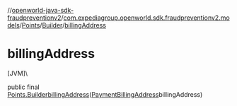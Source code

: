 //[openworld-java-sdk-fraudpreventionv2](../../../../index.md)/[com.expediagroup.openworld.sdk.fraudpreventionv2.models](../../index.md)/[Points](../index.md)/[Builder](index.md)/[billingAddress](billing-address.md)

# billingAddress

[JVM]\

public final [Points.Builder](index.md)[billingAddress](billing-address.md)([PaymentBillingAddress](../../-payment-billing-address/index.md)billingAddress)
